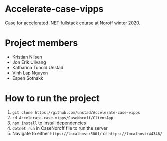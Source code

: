 # Accelerate-case-vipps
Case for accelerated .NET fullstack course at Noroff winter 2020.
# Project members
* Kristian Nilsen
* Jon Erik Ullvang
* Katharina Tunold Unstad
* Vinh Lap Nguyen
* Espen Sotnakk
# How to run the project
1. `git clone https://github.com/unstad/Accelerate-case-vipps`
2. `cd Accelerate-case-vipps/CaseNoroff/ClientApp` 
3. `npm install` to install dependencies
4. `dotnet run` in CaseNoroff file to run the server
5. Navigate to either `https://localhost:5001/` or `https://localhost:44346/`

